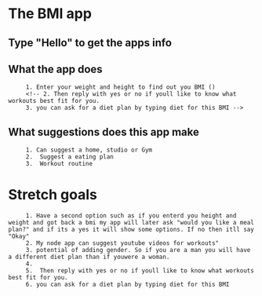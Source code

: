 # The BMI app
## Type "Hello" to get the apps info

## What the app does
         1. Enter your weight and height to find out you BMI ()
         <!-- 2. Then reply with yes or no if youll like to know what workouts best fit for you.
         3. you can ask for a diet plan by typing diet for this BMI -->
         



## What suggestions does this app make
         1. Can suggest a home, studio or Gym 
         2.  Suggest a eating plan
         3.  Workout routine
   

# Stretch goals

         1. Have a second option such as if you enterd you height and weight and got back a bmi my app will later ask "would you like a meal plan?" and if its a yes it will show some options. If no then itll say "Okay"
         2. My node app can suggest youtube videos for workouts"
         3. potential of adding gender. So if you are a man you will have a different diet plan than if youwere a woman.
         4. 
         5.  Then reply with yes or no if youll like to know what workouts best fit for you.
         6. you can ask for a diet plan by typing diet for this BMI